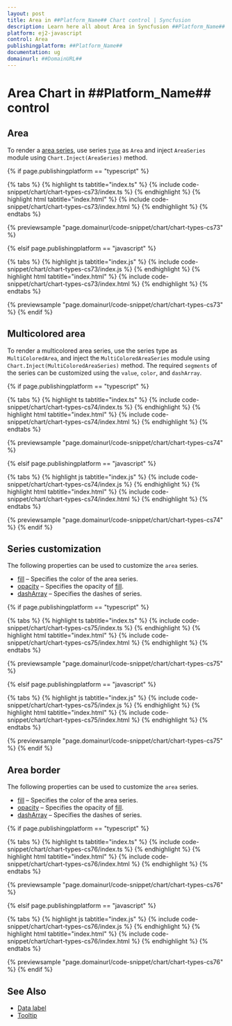 ```yaml
---
layout: post
title: Area in ##Platform_Name## Chart control | Syncfusion
description: Learn here all about Area in Syncfusion ##Platform_Name## Chart control of Syncfusion Essential JS 2 and more.
platform: ej2-javascript
control: Area 
publishingplatform: ##Platform_Name##
documentation: ug
domainurl: ##DomainURL##
---
```

# Area Chart in ##Platform_Name## control

## Area

To render a [area series](https://www.syncfusion.com/javascript-ui-controls/js-charts/chart-types/area-chart), use series [`type`](../../api/chart/seriesModel/#type-string) as `Area` and inject `AreaSeries` module using `Chart.Inject(AreaSeries)` method.

{% if page.publishingplatform == "typescript" %}

 {% tabs %}
{% highlight ts tabtitle="index.ts" %}
{% include code-snippet/chart/chart-types-cs73/index.ts %}
{% endhighlight %}
{% highlight html tabtitle="index.html" %}
{% include code-snippet/chart/chart-types-cs73/index.html %}
{% endhighlight %}
{% endtabs %}
        
{% previewsample "page.domainurl/code-snippet/chart/chart-types-cs73" %}

{% elsif page.publishingplatform == "javascript" %}

{% tabs %}
{% highlight js tabtitle="index.js" %}
{% include code-snippet/chart/chart-types-cs73/index.js %}
{% endhighlight %}
{% highlight html tabtitle="index.html" %}
{% include code-snippet/chart/chart-types-cs73/index.html %}
{% endhighlight %}
{% endtabs %}

{% previewsample "page.domainurl/code-snippet/chart/chart-types-cs73" %}
{% endif %}

## Multicolored area

To render a multicolored area series, use the series type as `MultiColoredArea`, and inject the `MultiColoredAreaSeries` module using `Chart.Inject(MultiColoredAreaSeries)` method. The required `segments` of the series can be customized using the `value`, `color`, and `dashArray`.

{% if page.publishingplatform == "typescript" %}

 {% tabs %}
{% highlight ts tabtitle="index.ts" %}
{% include code-snippet/chart/chart-types-cs74/index.ts %}
{% endhighlight %}
{% highlight html tabtitle="index.html" %}
{% include code-snippet/chart/chart-types-cs74/index.html %}
{% endhighlight %}
{% endtabs %}
        
{% previewsample "page.domainurl/code-snippet/chart/chart-types-cs74" %}

{% elsif page.publishingplatform == "javascript" %}

{% tabs %}
{% highlight js tabtitle="index.js" %}
{% include code-snippet/chart/chart-types-cs74/index.js %}
{% endhighlight %}
{% highlight html tabtitle="index.html" %}
{% include code-snippet/chart/chart-types-cs74/index.html %}
{% endhighlight %}
{% endtabs %}

{% previewsample "page.domainurl/code-snippet/chart/chart-types-cs74" %}
{% endif %}

## Series customization

The following properties can be used to customize the `area` series.

* [fill](../../api/chart/seriesModel/#fill) – Specifies the color of the area series.
* [opacity](../../api/chart/seriesModel/#opacity) – Specifies the opacity of [fill](../../api/chart/seriesModel/#fill).
* [dashArray](../../api/chart/seriesModel/#dasharray) – Specifies the dashes of series.

{% if page.publishingplatform == "typescript" %}

 {% tabs %}
{% highlight ts tabtitle="index.ts" %}
{% include code-snippet/chart/chart-types-cs75/index.ts %}
{% endhighlight %}
{% highlight html tabtitle="index.html" %}
{% include code-snippet/chart/chart-types-cs75/index.html %}
{% endhighlight %}
{% endtabs %}
        
{% previewsample "page.domainurl/code-snippet/chart/chart-types-cs75" %}

{% elsif page.publishingplatform == "javascript" %}

{% tabs %}
{% highlight js tabtitle="index.js" %}
{% include code-snippet/chart/chart-types-cs75/index.js %}
{% endhighlight %}
{% highlight html tabtitle="index.html" %}
{% include code-snippet/chart/chart-types-cs75/index.html %}
{% endhighlight %}
{% endtabs %}

{% previewsample "page.domainurl/code-snippet/chart/chart-types-cs75" %}
{% endif %}

## Area border

The following properties can be used to customize the `area` series.

* [fill](../../api/chart/seriesModel/#fill) – Specifies the color of the area series.
* [opacity](../../api/chart/seriesModel/#opacity) – Specifies the opacity of [fill](../../api/chart/seriesModel/#fill).
* [dashArray](../../api/chart/seriesModel/#dasharray) – Specifies the dashes of series.

{% if page.publishingplatform == "typescript" %}

 {% tabs %}
{% highlight ts tabtitle="index.ts" %}
{% include code-snippet/chart/chart-types-cs76/index.ts %}
{% endhighlight %}
{% highlight html tabtitle="index.html" %}
{% include code-snippet/chart/chart-types-cs76/index.html %}
{% endhighlight %}
{% endtabs %}
        
{% previewsample "page.domainurl/code-snippet/chart/chart-types-cs76" %}

{% elsif page.publishingplatform == "javascript" %}

{% tabs %}
{% highlight js tabtitle="index.js" %}
{% include code-snippet/chart/chart-types-cs76/index.js %}
{% endhighlight %}
{% highlight html tabtitle="index.html" %}
{% include code-snippet/chart/chart-types-cs76/index.html %}
{% endhighlight %}
{% endtabs %}

{% previewsample "page.domainurl/code-snippet/chart/chart-types-cs76" %}
{% endif %}

## See Also

* [Data label](../data-labels/)
* [Tooltip](../tool-tip/)

